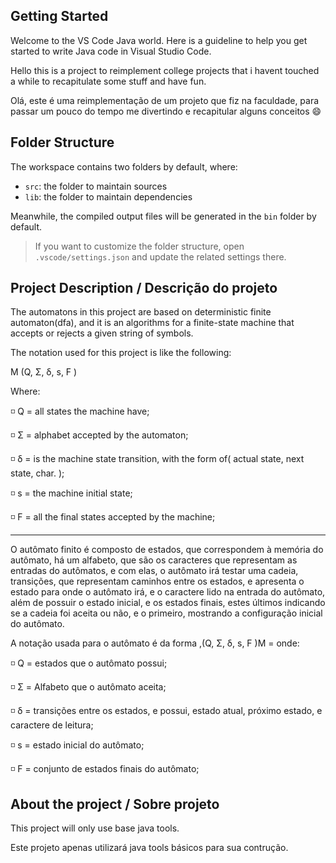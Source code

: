 ## Getting Started

Welcome to the VS Code Java world. Here is a guideline to help you get started to write Java code in Visual Studio Code.

Hello this is a project to reimplement college projects that i havent touched a while to recapitulate some stuff and have fun.

Olá, este é uma reimplementação de um projeto que fiz na faculdade, para passar um pouco do tempo me divertindo e recapitular alguns conceitos 😄

## Folder Structure

The workspace contains two folders by default, where:

- `src`: the folder to maintain sources
- `lib`: the folder to maintain dependencies

Meanwhile, the compiled output files will be generated in the `bin` folder by default.

> If you want to customize the folder structure, open `.vscode/settings.json` and update the related settings there.

## Project Description / Descrição do projeto

The automatons in this project are based on deterministic finite automaton(dfa), and it is an algorithms for a finite-state machine that accepts or rejects a given string of symbols.

The notation used for this project is like the following:

M (Q, Σ, δ, s, F )

Where:

◽ Q = all states the machine have;

◽ Σ = alphabet accepted by the automaton;

◽ δ = is the machine state transition, with the form of( actual state, next state, char. );

◽ s = the machine initial state;

◽ F = all the final states accepted by the machine;

---

O autômato finito é composto de estados, que correspondem à memória do autômato,
há um alfabeto, que são os caracteres que representam as entradas do autômatos, e
com elas, o autômato irá testar uma cadeia, transições, que representam caminhos entre
os estados, e apresenta o estado para onde o autômato irá, e o caractere lido na entrada
do autômato, além de possuir o estado inicial, e os estados finais, estes últimos
indicando se a cadeia foi aceita ou não, e o primeiro, mostrando a configuração inicial do
autômato.

A notação usada para o autômato é da forma ,(Q, Σ, δ, s, F )M =
onde:

◽ Q = estados que o autômato possui;

◽ Σ = Alfabeto que o autômato aceita;

◽ δ = transições entre os estados, e possui, estado atual, próximo estado, e
caractere de leitura;

◽ s = estado inicial do autômato;

◽ F = conjunto de estados finais do autômato;

## About the project / Sobre projeto

This project will only use base java tools.

Este projeto apenas utilizará java tools básicos para sua contrução.
